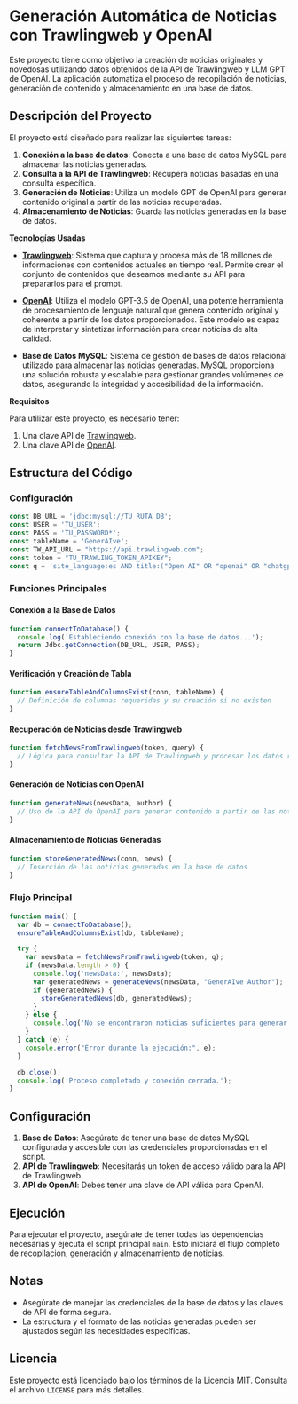# Generación Automática de Noticias con Trawlingweb y OpenAI

Este proyecto tiene como objetivo la creación de noticias originales y novedosas utilizando datos obtenidos de la API de Trawlingweb y LLM GPT de OpenAI. La aplicación automatiza el proceso de recopilación de noticias, generación de contenido y almacenamiento en una base de datos.

## Descripción del Proyecto

El proyecto está diseñado para realizar las siguientes tareas:

1. **Conexión a la base de datos**: Conecta a una base de datos MySQL para almacenar las noticias generadas.
2. **Consulta a la API de Trawlingweb**: Recupera noticias basadas en una consulta específica.
3. **Generación de Noticias**: Utiliza un modelo GPT de OpenAI para generar contenido original a partir de las noticias recuperadas.
4. **Almacenamiento de Noticias**: Guarda las noticias generadas en la base de datos.

**Tecnologías Usadas**

- **[Trawlingweb](https://www.trawlingweb.com)**: Sistema que captura y procesa más de 18 millones de informaciones con contenidos actuales en tiempo real. Permite crear el conjunto de contenidos que deseamos mediante su API para prepararlos para el prompt.

- **[OpenAI](https://www.openai.com)**: Utiliza el modelo GPT-3.5 de OpenAI, una potente herramienta de procesamiento de lenguaje natural que genera contenido original y coherente a partir de los datos proporcionados. Este modelo es capaz de interpretar y sintetizar información para crear noticias de alta calidad.

- **Base de Datos MySQL**: Sistema de gestión de bases de datos relacional utilizado para almacenar las noticias generadas. MySQL proporciona una solución robusta y escalable para gestionar grandes volúmenes de datos, asegurando la integridad y accesibilidad de la información.

**Requisitos**

Para utilizar este proyecto, es necesario tener:

1. Una clave API de [Trawlingweb](https://www.trawlingweb.com).
2. Una clave API de [OpenAI](https://www.openai.com).


## Estructura del Código

### Configuración

```javascript
const DB_URL = 'jdbc:mysql://TU_RUTA_DB';
const USER = 'TU_USER';
const PASS = 'TU_PASSWORD*';
const tableName = 'GenerAIve';
const TW_API_URL = "https://api.trawlingweb.com";
const token = "TU_TRAWLING_TOKEN_APIKEY";
const q = 'site_language:es AND title:("Open AI" OR "openai" OR "chatgpt" OR "chat gpt" OR "dalle" OR "sam altman" OR "the AI" OR "la IA" OR "artificial intelligence" OR "inteligencia artificial" OR "google intelligence"~10 OR "google inteligencia"~10 OR "amazon intelligence"~10 OR "amazon inteligencia"~10 OR "microsoft intelligence"~10 OR "microsoft inteligencia"~10 OR grok)'; // Ejemplo para crear colección de contenidos sobre IA en el supuesto en el que queremos crear un contenido sobre IA
```

### Funciones Principales

#### Conexión a la Base de Datos

```javascript
function connectToDatabase() {
  console.log('Estableciendo conexión con la base de datos...');
  return Jdbc.getConnection(DB_URL, USER, PASS);
}
```

#### Verificación y Creación de Tabla

```javascript
function ensureTableAndColumnsExist(conn, tableName) {
  // Definición de columnas requeridas y su creación si no existen
}
```

#### Recuperación de Noticias desde Trawlingweb

```javascript
function fetchNewsFromTrawlingweb(token, query) {
  // Lógica para consultar la API de Trawlingweb y procesar los datos recuperados
}
```

#### Generación de Noticias con OpenAI

```javascript
function generateNews(newsData, author) {
  // Uso de la API de OpenAI para generar contenido a partir de las noticias recuperadas
}
```

#### Almacenamiento de Noticias Generadas

```javascript
function storeGeneratedNews(conn, news) {
  // Inserción de las noticias generadas en la base de datos
}
```

### Flujo Principal

```javascript
function main() {
  var db = connectToDatabase();
  ensureTableAndColumnsExist(db, tableName);

  try {
    var newsData = fetchNewsFromTrawlingweb(token, q);
    if (newsData.length > 0) {
      console.log('newsData:', newsData);
      var generatedNews = generateNews(newsData, "GenerAIve Author");
      if (generatedNews) {
        storeGeneratedNews(db, generatedNews);
      }
    } else {
      console.log('No se encontraron noticias suficientes para generar una nueva.');
    }
  } catch (e) {
    console.error("Error durante la ejecución:", e);
  }

  db.close();
  console.log('Proceso completado y conexión cerrada.');
}
```

## Configuración

1. **Base de Datos**: Asegúrate de tener una base de datos MySQL configurada y accesible con las credenciales proporcionadas en el script.
2. **API de Trawlingweb**: Necesitarás un token de acceso válido para la API de Trawlingweb.
3. **API de OpenAI**: Debes tener una clave de API válida para OpenAI.

## Ejecución

Para ejecutar el proyecto, asegúrate de tener todas las dependencias necesarias y ejecuta el script principal `main`. Esto iniciará el flujo completo de recopilación, generación y almacenamiento de noticias.

## Notas

- Asegúrate de manejar las credenciales de la base de datos y las claves de API de forma segura.
- La estructura y el formato de las noticias generadas pueden ser ajustados según las necesidades específicas.

## Licencia

Este proyecto está licenciado bajo los términos de la Licencia MIT. Consulta el archivo `LICENSE` para más detalles.
